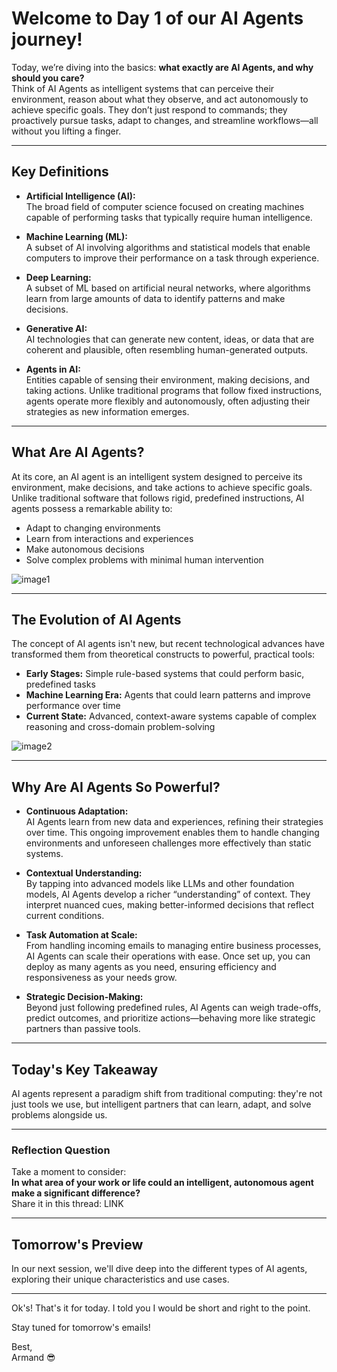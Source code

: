 # Welcome to Day 1 of our AI Agents journey!

Today, we’re diving into the basics: **what exactly are AI Agents, and why should you care?**  
Think of AI Agents as intelligent systems that can perceive their environment, reason about what they observe, and act autonomously to achieve specific goals. They don’t just respond to commands; they proactively pursue tasks, adapt to changes, and streamline workflows—all without you lifting a finger.

---

## Key Definitions

- **Artificial Intelligence (AI):**  
  The broad field of computer science focused on creating machines capable of performing tasks that typically require human intelligence.

- **Machine Learning (ML):**  
  A subset of AI involving algorithms and statistical models that enable computers to improve their performance on a task through experience.

- **Deep Learning:**  
  A subset of ML based on artificial neural networks, where algorithms learn from large amounts of data to identify patterns and make decisions.

- **Generative AI:**  
  AI technologies that can generate new content, ideas, or data that are coherent and plausible, often resembling human-generated outputs.

- **Agents in AI:**  
  Entities capable of sensing their environment, making decisions, and taking actions. Unlike traditional programs that follow fixed instructions, agents operate more flexibly and autonomously, often adjusting their strategies as new information emerges.

---

## What Are AI Agents?

At its core, an AI agent is an intelligent system designed to perceive its environment, make decisions, and take actions to achieve specific goals. Unlike traditional software that follows rigid, predefined instructions, AI agents possess a remarkable ability to:

- Adapt to changing environments
- Learn from interactions and experiences
- Make autonomous decisions
- Solve complex problems with minimal human intervention

![image1](image1)

---

## The Evolution of AI Agents

The concept of AI agents isn't new, but recent technological advances have transformed them from theoretical constructs to powerful, practical tools:

- **Early Stages:** Simple rule-based systems that could perform basic, predefined tasks
- **Machine Learning Era:** Agents that could learn patterns and improve performance over time
- **Current State:** Advanced, context-aware systems capable of complex reasoning and cross-domain problem-solving

![image2](image2)

---

## Why Are AI Agents So Powerful?

- **Continuous Adaptation:**  
  AI Agents learn from new data and experiences, refining their strategies over time. This ongoing improvement enables them to handle changing environments and unforeseen challenges more effectively than static systems.

- **Contextual Understanding:**  
  By tapping into advanced models like LLMs and other foundation models, AI Agents develop a richer “understanding” of context. They interpret nuanced cues, making better-informed decisions that reflect current conditions.

- **Task Automation at Scale:**  
  From handling incoming emails to managing entire business processes, AI Agents can scale their operations with ease. Once set up, you can deploy as many agents as you need, ensuring efficiency and responsiveness as your needs grow.

- **Strategic Decision-Making:**  
  Beyond just following predefined rules, AI Agents can weigh trade-offs, predict outcomes, and prioritize actions—behaving more like strategic partners than passive tools.

---

## Today's Key Takeaway

AI agents represent a paradigm shift from traditional computing: they're not just tools we use, but intelligent partners that can learn, adapt, and solve problems alongside us.

---

### Reflection Question

Take a moment to consider:  
**In what area of your work or life could an intelligent, autonomous agent make a significant difference?**  
Share it in this thread: LINK

---

## Tomorrow's Preview

In our next session, we'll dive deep into the different types of AI agents, exploring their unique characteristics and use cases.

---

Ok's! That's it for today. I told you I would be short and right to the point.

Stay tuned for tomorrow's emails!

Best,  
Armand 😎
